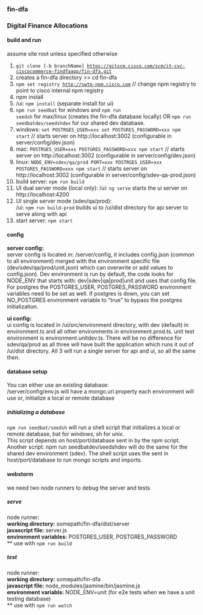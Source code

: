 ### fin-dfa
### Digital Finance Allocations
  
#### build and run                                     
assume site root unless specified otherwise
1. <code>git clone [-b branchName] https://gitscm.cisco.com/scm/it-cvc-ciscocommerce-findfaapp/fin-dfa.git</code>
2. creates a fin-dfa directory >> cd fin-dfa  
3. <code>npm set registry http://swtg-npm.cisco.com</code> // change npm registry to point to cisco internal npm registry
4. npm install
5. /ui: <code>npm install</code> (separate install for ui)
6. <code>npm run seedbat</code> for windows and <code>npm run seedsh</code> for max/linux (creates the fin-dfa database locally) OR <code>npm run seedbatdev/seedshdev</code> for our shared dev database.
7. windows: <code>set POSTRGES_USER=xxx set POSTGRES_PASSWORD=xxx npm start</code> // starts server on http://localhost:3002 (configurable in server/config/dev.json)
8. mac: <code>POSTRGES_USER=xxx POSTGRES_PASSWORD=xxx npm start</code> // starts server on http://localhost:3002 (configurable in server/config/dev.json)
9. linux: <code>NODE_ENV=sdev/qa/prod PORT=xxx POSTRGES_USER=xxx POSTGRES_PASSWORD=xxx npm start</code> // starts server on http://localhost:3002 (configurable in server/config/sdev-qa-prod.json)
10. build server: <code>npm run build</code>
11. UI dual server mode (local only): /ui: <code>ng serve</code> starts the ui server on http://localhost:4200  
12. UI single server mode (sdev/qa/prod):   
/ui:  <code>npm run build-prod</code> builds ui to /ui/dist directory for api server to serve along with api
13. start server: <code>npm start</code>

#### config
**server config:**  
server config is located in: /server/config, it includes config.json (common to all environment) merged with the environment specific file (dev/sdev/qa/prod/unit.json) which can overwrite or add values to config.json). Dev environment is run by default, the code looks for NODE_ENV that starts with: dev|sdev|qa|prod|unit and uses that config file. For postgres the POSTGRES_USER, POSTGRES_PASSWORD environment variables need to be set as well. If postgres is down, you can set NO_POSTGRES environment variable to "true" to bypass the postgres initialization. 
  
**ui config:**  
ui config is located in /ui/src/environment directory, with dev (default) in environment.ts and all other environments in environment.prod.ts. unit test environment is environment.unitdev.ts. There will be no difference for sdev/qa/prod as all three will have built the application which runs it out of /ui/dist directory. All 3 will run a single server for api and ui, so all the same then.
  
#### database setup
You can either use an existing database:  
 /server/config/env.js will have a mongo.uri property each environment will use or, initialize a local or remote database

##### initializing a database
<code>npm run seedbat/seedsh</code> will run a shell script that initializes a local or remote database, bat for windows, sh for unix.  
This script depends on host/port/database sent in by the npm script. Another script: npm run seedbatdev/seedshdev will do the same for the shared dev environment (sdev). The shell script uses the sent in host/port/database to run mongo scripts and imports. 


#### webstorm
we need two node runners to debug the server and tests  

##### serve  
node runner:  
**working directory:** somepath/fin-dfa/dist/server  
**javascript file:** server.js  
**environment variables:** POSTGRES_USER, POSTGRES_PASSWORD  
** use with <code>npm run build</code>

##### test
node runner:  
**working directory:** somepath/fin-dfa  
**javascript file:** node_modules/jasmine/bin/jasmine.js  
**environment variabls:** NODE_ENV=unit (for e2e tests when we have a unit testing database)  
** use with <code>npm run watch</code>


